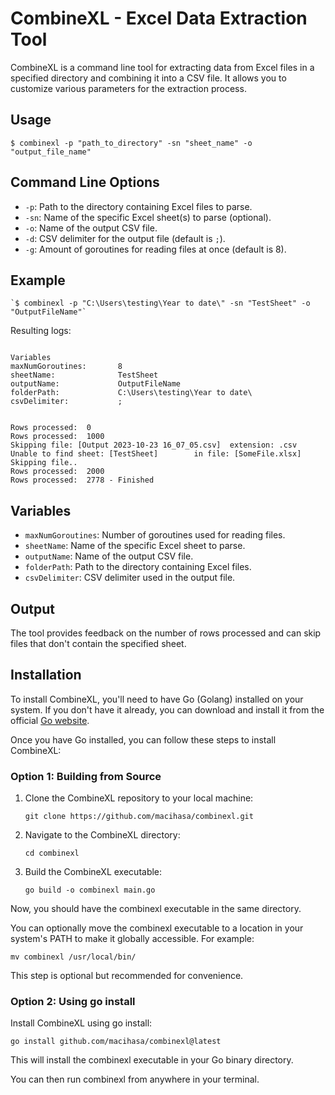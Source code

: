 # CombineXL - Excel Data Extraction Tool

CombineXL is a command line tool for extracting data from Excel files in a specified directory and combining it into a CSV file. It allows you to customize various parameters for the extraction process.

## Usage

```
$ combinexl -p "path_to_directory" -sn "sheet_name" -o "output_file_name"
```
## Command Line Options

- `-p`: Path to the directory containing Excel files to parse.
- `-sn`: Name of the specific Excel sheet(s) to parse (optional).
- `-o`: Name of the output CSV file.
- `-d`: CSV delimiter for the output file (default is `;`).
- `-g`: Amount of goroutines for reading files at once (default is 8).

## Example

```
`$ combinexl -p "C:\Users\testing\Year to date\" -sn "TestSheet" -o "OutputFileName"`
```
Resulting logs:
```

Variables
maxNumGoroutines:       8
sheetName:              TestSheet
outputName:             OutputFileName
folderPath:             C:\Users\testing\Year to date\
csvDelimiter:           ;


Rows processed:  0
Rows processed:  1000
Skipping file: [Output 2023-10-23 16_07_05.csv]  extension: .csv
Unable to find sheet: [TestSheet]        in file: [SomeFile.xlsx]            Skipping file..
Rows processed:  2000
Rows processed:  2778 - Finished

```
## Variables

- `maxNumGoroutines`: Number of goroutines used for reading files.
- `sheetName`: Name of the specific Excel sheet to parse.
- `outputName`: Name of the output CSV file.
- `folderPath`: Path to the directory containing Excel files.
- `csvDelimiter`: CSV delimiter used in the output file.

## Output

The tool provides feedback on the number of rows processed and can skip files that don't contain the specified sheet.

## Installation

To install CombineXL, you'll need to have Go (Golang) installed on your system. If you don't have it already, you can download and install it from the official [Go website](https://golang.org/dl/).

Once you have Go installed, you can follow these steps to install CombineXL:

### Option 1: Building from Source

1. Clone the CombineXL repository to your local machine:

   ```shell
   git clone https://github.com/macihasa/combinexl.git
   ```
2. Navigate to the CombineXL directory:
   ```shell
   cd combinexl
   ```   
3. Build the CombineXL executable:
   ```shell
   go build -o combinexl main.go
   ```
Now, you should have the combinexl executable in the same directory.

You can optionally move the combinexl executable to a location in your system's PATH to make it globally accessible. For example:

```shell
mv combinexl /usr/local/bin/
```
This step is optional but recommended for convenience.

### Option 2: Using go install
Install CombineXL using go install:

```shell
go install github.com/macihasa/combinexl@latest
```
This will install the combinexl executable in your Go binary directory.

You can then run combinexl from anywhere in your terminal.
